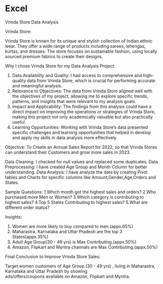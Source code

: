 # Excel
Vrinda Store Data Analysis

Vrinda Store:

Vrinda Store is known for its unique and stylish collection of Indian ethnic wear. 
They offer a wide range of products including sarees, lehengas, kurtas, and dresses. 
The store focuses on sustainable fashion, using locally sourced premium fabrics to create their designs. 

 Why I chose Vrinda Store for my Data Analysis Project:

1. Data Availability and Quality: I had access to comprehensive and high-quality data from Vrinda Store, which is crucial for performing accurate and 
                                meaningful analysis.
2. Relevance to Objectives: The data from Vrinda Store aligned well with the objectives of my project, allowing me to explore specific trends, patterns, 
                            and insights that were relevant to my analysis goals.
3. Impact and Applicability: The findings from this analysis could have a direct impact on improving the operations or strategies of Vrinda Store, making
                            this project not only academically valuable but also practically useful.
4. Learning Opportunities: Working with Vrinda Store’s data presented specific challenges and learning opportunities that helped in develop and apply my 
                           skills in data analysis more effectively.

Objective: To Create an Annual Sales Report for 2022, so that Vrinda Stores can understand their Customers and grow more sales in 2023.

Data Cleaning: I checked for null values and replaced some duplicates.
Data Preprocessing: I have created Age Group and Month Column for better understanding.
Data Analysis: I have analyze the data by creating Pivot tables and Charts for specific columns like Amount,Gender,Age,Orders and States.

Sample Questions:
1.Which month got the highest sales and orders?
2.Who purchased more Men or Women?
3.Which category is contributing to highest sales?
4.Top 5 States Contributing to highest sales?
5.What are different order status?

Insights:
1. Women are more likely to buy compared to men.(appx.65%)       				
2. Maharastra, Karnataka and Uttar Pradesh are the top 3 States(appx.35%)												
3. Adult Age Group(30 - 49 yrs) is Max Contributing.(appx.50%)												
4. Amazon, Flipkart and Myntra channals are Max Contributing.(appx.50%)

Final Conclusion to Improve Vrinda Store Sales:

Target women customers of Age Group (30 - 49 yrs) , living in Maharastra, Karnataka and Uttar Pradesh by showing 												
ads/offers/coupons available on Amazon, Flipkart and Myntra.												

       				



 
   
